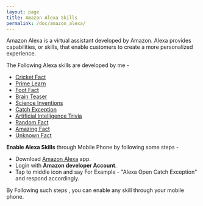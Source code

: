 ```yaml
---
layout: page
title: Amazon Alexa Skills
permalink: /doc/amazon_alexa/
---
```


Amazon Alexa is a virtual assistant developed by Amazon. Alexa provides capabilities, or skills, that enable customers to create a more personalized experience. 

The Following Alexa skills are developed by me -

- [Cricket Fact](https://www.amazon.in/gp/product/B07BQ3WKGD)
- [Prime Learn](https://www.amazon.in/gp/product/B07C7MFDH6)
- [Foot Fact](https://www.amazon.com/gp/product/B07CTBS699)
- [Brain Teaser](https://www.amazon.in/gp/product/B07DGS3LJV)
- [Science Inventions ](https://www.amazon.in/gp/product/B07FFRVGYK)
- [Catch Exception](https://www.amazon.in/dp/product/B07GNLY7SL)
- [Artificial Intelligence Trivia](https://www.amazon.in/dp/product/B07HMPSGG7)
- [Random Fact](https://www.amazon.in/dp/product/B07J17DY8)
- [Amazing Fact](https://www.amazon.in/dp/B07J1HW9JW)
- [Unknown Fact](https://www.amazon.in/dp/B07J1WQSPB)

**Enable Alexa Skills** through Mobile Phone by following some steps -

- Download [Amazon Alexa](https://play.google.com/store/apps/details?id=com.amazon.dee.app) app.
- Login with **Amazon developer Account**.
- Tap to middle icon and say For Example - "Alexa Open Catch Exception" and respond accordingly.

By Following such steps , you can enable any skill through your mobile phone.
